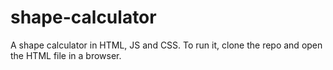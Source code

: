 # shape-calculator
A shape calculator in HTML, JS and CSS.
To run it, clone the repo and open the HTML file in a browser.
